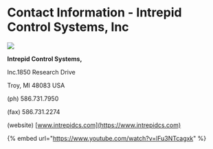 # Contact Information - Intrepid Control Systems, Inc

![](../.gitbook/assets/ics-contact.png)

**Intrepid Control Systems,**

Inc.1850 Research Drive

Troy, MI 48083 USA

(ph) 586.731.7950

(fax) 586.731.2274

(website) [www.intrepidcs.com](https://www.intrepidcs.com)

{% embed url="https://www.youtube.com/watch?v=lFu3NTcagxk" %}
